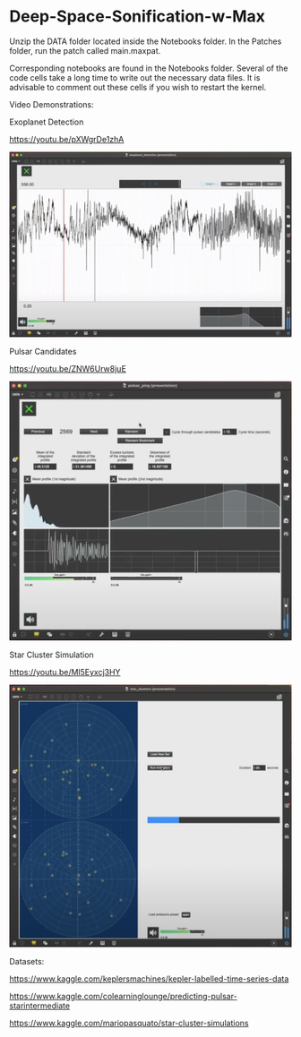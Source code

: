 # Deep-Space-Sonification-w-Max

Unzip the DATA folder located inside the Notebooks folder.
In the Patches folder, run the patch called main.maxpat.

Corresponding notebooks are found in the Notebooks folder. Several of the code cells take a long time to write out the necessary data files. It is advisable to comment out these cells if you wish to restart the kernel.

   
Video Demonstrations:

Exoplanet Detection

https://youtu.be/pXWgrDe1zhA

![alt text](https://github.com/RyanMillett/Deep-Space-Sonification-w-Max/blob/main/Screenshots/epd_screen.png)

Pulsar Candidates

https://youtu.be/ZNW6Urw8juE

![alt text](https://github.com/RyanMillett/Deep-Space-Sonification-w-Max/blob/main/Screenshots/pc_screen.png)

Star Cluster Simulation

https://youtu.be/Ml5Eyxcj3HY

![alt text](https://github.com/RyanMillett/Deep-Space-Sonification-w-Max/blob/main/Screenshots/sc_screen.png)

Datasets:

https://www.kaggle.com/keplersmachines/kepler-labelled-time-series-data 

https://www.kaggle.com/colearninglounge/predicting-pulsar-starintermediate 

https://www.kaggle.com/mariopasquato/star-cluster-simulations
